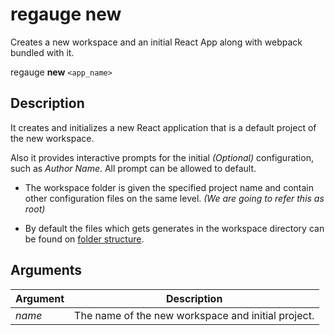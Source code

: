 # regauge new

Creates a new workspace and an initial React App along with webpack bundled with it.

regauge **new** `<app_name>`

## Description

It creates and initializes a new React application that is a default project of the new workspace.

Also it provides interactive prompts for the initial _(Optional)_ configuration, such as *Author Name*. All prompt can be allowed to default.

* The workspace folder is given the specified project name and contain other configuration files on the same level. _(We are going to refer this as root)_

* By default the files which gets generates in the workspace directory can be found on [folder structure](./folder-structure-for-new-app.md).

## Arguments

| Argument | Description                                        |
|----------|----------------------------------------------------|
| _name_   | The name of the new workspace and initial project. |
